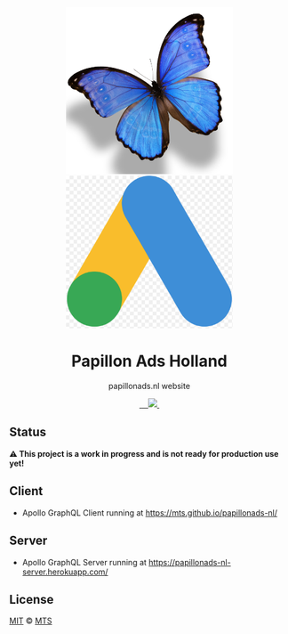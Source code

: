<p align="center">
  <img width="300px" src="/logo-papillon.png">
  <img width="300px" src="/logo-ads.png">
</p>

<h1 align="center">Papillon Ads Holland</h1>

<p align="center">papillonads.nl website</p>

<p align="center">
  <a aria-label="npm package" href="https://www.npmjs.com/package/papillonads-nl-client">
    <img alt="" src="https://img.shields.io/npm/v/papillonads-nl-client.svg">
  </a>

  <a aria-label="travis build" href="https://travis-ci.org/mts/papillonads-nl">
    <img alt="" src="https://img.shields.io/travis/mts/papillonads-nl.svg?logo=travis">
  </a>

  <a aria-label="downloads" href="http://npm-stat.com/charts.html?package=papillonads-nl-client&from=2018-10-13">
    <img alt="" src="https://img.shields.io/npm/dm/papillonads-nl-client.svg">
  </a>

  <a aria-label="last commit" href="https://github.com/mts/papillonads-nl/commits/master">
    <img alt="" src="https://img.shields.io/github/last-commit/mts/papillonads-nl.svg">
  </a>

  <a aria-label="contributors graph" href="https://github.com/mts/papillonads-nl/graphs/contributors">
    <img src="https://img.shields.io/github/contributors/mts/papillonads-nl.svg">
  </a>

  <a aria-label="license" href="https://github.com/mts/papillonads-nl/blob/master/LICENSE">
    <img src="https://img.shields.io/github/license/mts/papillonads-nl.svg" alt="">
  </a>
</p>

## Status

**⚠️ This project is a work in progress and is not ready for production use yet!**

## Client
- Apollo GraphQL Client running at https://mts.github.io/papillonads-nl/

## Server
- Apollo GraphQL Server running at https://papillonads-nl-server.herokuapp.com/

## License

[MIT](./LICENSE) &copy; [MTS](https://github.com/mts)
